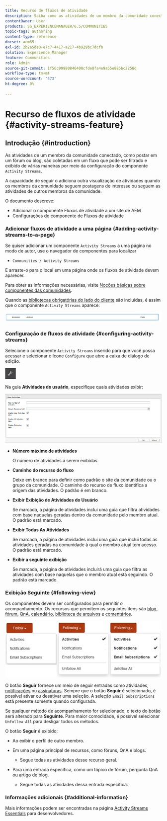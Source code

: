 ```yaml
---
title: Recurso de fluxos de atividade
description: Saiba como as atividades de um membro da comunidade conectado são coletadas em um fluxo que pode ser filtrado e exibido por meio do componente Fluxos de atividade.
contentOwner: User
products: SG_EXPERIENCEMANAGER/6.5/COMMUNITIES
topic-tags: authoring
content-type: reference
docset: aem65
exl-id: 2b2a5de0-e7c7-4417-a217-4b929bc7dcfb
solution: Experience Manager
feature: Communities
role: Admin
source-git-commit: 1f56c99980846400cfde8fa4e9a55e885bc2258d
workflow-type: tm+mt
source-wordcount: '473'
ht-degree: 0%

---
```


# Recurso de fluxos de atividade {#activity-streams-feature}

## Introdução {#introduction}

As atividades de um membro da comunidade conectado, como postar em um fórum ou blog, são coletadas em um fluxo que pode ser filtrado e exibido de várias maneiras por meio da configuração do componente `Activity Streams`.

A capacidade de seguir o adiciona outra visualização de atividades quando os membros da comunidade seguem postagens de interesse ou seguem as atividades de outros membros da comunidade.

O documento descreve:

* Adicionar o componente Fluxos de atividade a um site de AEM
* Configurações do componente de Fluxos de atividade

### Adicionar fluxos de atividade a uma página {#adding-activity-streams-to-a-page}

Se quiser adicionar um componente `Activity Streams` a uma página no modo de autor, use o navegador de componentes para localizar

* `Communities / Activity Streams`

E arraste-o para o local em uma página onde os fluxos de atividade devem aparecer.

Para obter as informações necessárias, visite [Noções básicas sobre componentes das comunidades](/help/communities/basics.md).

Quando as [bibliotecas obrigatórias do lado do cliente](/help/communities/essentials-activities.md#essentials-for-client-side) são incluídas, é assim que o componente `Activity Streams` aparece:

![fluxos-atividade](assets/activity-component.png)

### Configuração de fluxos de atividade {#configuring-activity-streams}

Selecione o componente `Activity Streams` inserido para que você possa acessar e selecionar o ícone `Configure` que abre a caixa de diálogo de edição.

![configurar](assets/configure-new.png)

Na guia **Atividades do usuário**, especifique quais atividades exibir:

![atividades-usuário](assets/user-activities.png)

* **Número máximo de atividades**

  O número de atividades a serem exibidas

* **Caminho do recurso do fluxo**

  Deixe em branco para definir como padrão o site da comunidade ou o grupo da comunidade. O caminho do recurso de fluxo identifica a origem das atividades. O padrão é em branco.

* **Exibir Exibição de Atividades do Usuário**

  Se marcada, a página de atividades inclui uma guia que filtra atividades com base naquelas geradas dentro da comunidade pelo membro atual. O padrão está marcado.

* **Exibir Todas As Atividades**

  Se marcada, a página de atividades inclui uma guia que inclui todas as atividades geradas na comunidade à qual o membro atual tem acesso. O padrão está marcado.

* **Exibir a seguinte exibição**

  Se marcada, a página de atividades incluirá uma guia que filtra as atividades com base naquelas que o membro atual está seguindo. O padrão está marcado.

### Exibição Seguinte {#following-view}

Os componentes devem ser configurados para permitir o acompanhamento. Os recursos que permitem os seguintes itens são [blog](/help/communities/blog-feature.md), [fórum](/help/communities/forum.md), [QnA](/help/communities/working-with-qna.md), [calendário](/help/communities/calendar.md), [biblioteca de arquivos](/help/communities/file-library.md) e [comentários](/help/communities/comments.md).

![exibição seguinte](assets/following-activities.png)

O botão **Seguir** fornece um meio de seguir entradas como atividades, [notificações](/help/communities/notifications.md) ou [assinaturas](/help/communities/subscriptions.md). Sempre que o botão **Seguir** é selecionado, é possível ativar ou desativar uma seleção. A seleção `Email Subscriptions` está presente somente quando configurada.

Se qualquer método de acompanhamento for selecionado, o texto do botão será alterado para **Seguinte**. Para maior comodidade, é possível selecionar `Unfollow All` para desligar todos os métodos.

O botão **Seguir** é exibido:

* Ao exibir o perfil de outro membro.
* Em uma página principal de recursos, como fóruns, QnA e blogs.

   * Segue todas as atividades desse recurso geral.

* Para uma entrada específica, como um tópico de fórum, pergunta QnA ou artigo de blog.

   * Segue todas as atividades dessa entrada específica.

### Informações adicionais {#additional-information}

Mais informações podem ser encontradas na página [Activity Streams Essentials](/help/communities/essentials-activities.md) para desenvolvedores.
